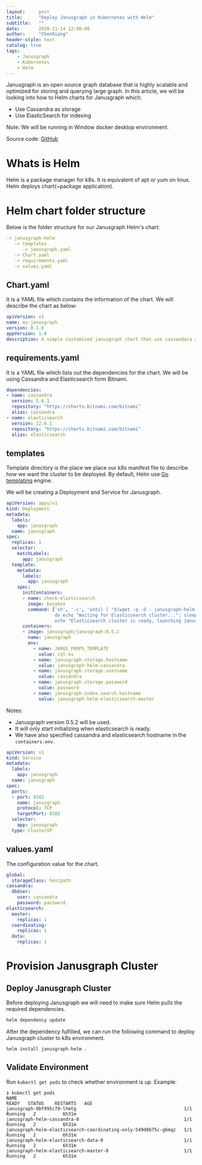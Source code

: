 ```yaml
---
layout:     post
title:      "Deploy Janusgraph in Kubernetes with Helm"
subtitle:   ""
date:       2020-11-14 12:00:00
author:     "ChenRiang"
header-style: text
catalog: true
tags: 
    - Janusgraph
    - Kubernetes
    - Helm
---
```


Janusgraph is an open source graph database that is highly scalable and optimized for storing and querying large graph. 
In this article, we will be looking into how to Helm charts for Janusgraph which:
 - Use Cassandra as storage
 - Use ElasticSearch for indexing

Note: We will be running in Window docker desktop environment.

Source code: [GitHub](https://github.com/lcr95/janusgraph-helm)

# Whats is Helm
Helm is a package manager for k8s. It is equivalent of apt or yum on linux. Helm deploys chart(~package application). 

# Helm chart folder structure
Below is the folder structure for our Janusgraph Helm's chart:
```yaml
-> janusgraph-helm
   -> templates
      -> janusgraph.yaml
   -> Chart.yaml
   -> requirements.yaml
   -> values.yaml
```

## Chart.yaml
It is a YAML file which contains the information of the chart. We will describe the chart as below:  

```yaml
apiVersion: v1
name: my-janusgraph
version: 0.1.0
appVersion: 1.0
description: A simple customized janusgraph chart that use cassandara and elastic search
```

## requirements.yaml
It is a YAML file which lists out the dependencies for the chart. We will be using Cassandra and Elasticsearch form Bitnami.
```yaml
dependencies:
- name: cassandra
  version: 5.6.1
  repository: "https://charts.bitnami.com/bitnami"
  alias: cassandra
- name: elasticsearch
  version: 12.6.1
  repository: "https://charts.bitnami.com/bitnami"
  alias: elasticsearch
```

## templates
Template directory is the place we place our k8s manifest file to describe how we want the cluster to be deployed.
By default, Helm use [Go templating](https://golang.org/pkg/text/template/) engine.

We will be creating a Deployment and Service for Janusgraph. 

```yaml
apiVersion: apps/v1
kind: Deployment
metadata:
  labels:
    app: janusgraph
  name: janusgraph
spec:
  replicas: 1
  selector:
    matchLabels:
      app: janusgraph
  template:
    metadata:
      labels:
        app: janusgraph
    spec:
      initContainers:
      - name: check-elasticsearch
        image: busybox
        command: ['sh', '-c', 'until [ "$(wget -q -O - janusgraph-helm-elasticsearch-master:9200/_cat/nodes | wc -l)" = "{{ add .Values.elasticsearch.master.replicas .Values.elasticsearch.coordinating.replicas .Values.elasticsearch.data.replicas }}" ];
                  do echo "Waiting for Elasticsearch cluster..."; sleep 10; done;
                  echo "Elasticsearch cluster is ready, launching JanusGraph Server..."']
      containers:
      - image: janusgraph/janusgraph:0.5.2
        name: janusgraph
        env:
          - name: JANUS_PROPS_TEMPLATE
            value: cql-es
          - name: janusgraph.storage.hostname
            value: janusgraph-helm-cassandra
          - name: janusgraph.storage.username
            value: cassandra
          - name: janusgraph.storage.password
            value: password
          - name: janusgraph.index.search.hostname
            value: janusgraph-helm-elasticsearch-master
```

Notes:
- Janusgraph version 0.5.2 will be used.
- It will only start initializing when elasticsearch is ready.
- We have also specified cassandra and elasticsearch hostname in the `containers.env`.

```yaml
apiVersion: v1
kind: Service
metadata:
  labels:
    app: janusgraph
  name: janusgraph
spec:
  ports:
  - port: 8182
    name: janusgraph
    protocol: TCP
    targetPort: 8182
  selector:
    app: janusgraph
  type: ClusterIP
```

## values.yaml
The configuration value for the chart.

```yaml
global:
  storageClass: hostpath
cassandra:
  dbUser:
    user: cassandra
    password: password
elasticsearch:
  master:
    replicas: 1
  coordinating:
    replicas: 1
  data:
    replicas: 1
```

# Provision Janusgraph Cluster
## Deploy Janusgraph Cluster
Before deploying Janusgraph we will need to make sure Helm pulls the required dependencies.
```bash
helm dependency update
``` 

After the dependency fulfilled, we can run the following command to deploy Janusgraph cluster to k8s environment. 
```
helm install janusgraph-helm .
```

## Validate Environment
Run `kubectl get pods` to check whether environment is up.
Example:
```
❯ kubectl get pods
NAME                                                              READY   STATUS    RESTARTS   AGE
janusgraph-9bf995c79-lhmtg                                        1/1     Running   2          6h31m
janusgraph-helm-cassandra-0                                       1/1     Running   2          6h31m
janusgraph-helm-elasticsearch-coordinating-only-549d8b75c-g6mqz   1/1     Running   2          6h31m
janusgraph-helm-elasticsearch-data-0                              1/1     Running   2          6h31m
janusgraph-helm-elasticsearch-master-0                            1/1     Running   2          6h31m
```

